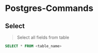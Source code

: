 # Postgres-Commands

## Select

> Select all fields from table
```sql
SELECT * FROM <table_name>
```